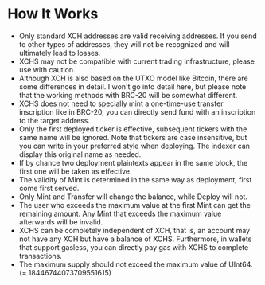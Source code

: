 # How It Works

- Only standard XCH addresses are valid receiving addresses. If you send to other types of addresses, they will not be recognized and will ultimately lead to losses.
- XCHS may not be compatible with current trading infrastructure, please use with caution.
- Although XCH is also based on the UTXO model like Bitcoin, there are some differences in detail. I won't go into detail here, but please note that the working methods with BRC-20 will be somewhat different.
- XCHS does not need to specially mint a one-time-use transfer inscription like in BRC-20, you can directly send fund with an inscription to the target address.
- Only the first deployed ticker is effective, subsequent tickers with the same name will be ignored. Note that tickers are case insensitive, but you can write in your preferred style when deploying. The indexer can display this original name as needed.
- If by chance two deployment plaintexts appear in the same block, the first one will be taken as effective.
- The validity of Mint is determined in the same way as deployment, first come first served.
- Only Mint and Transfer will change the balance, while Deploy will not.
- The user who exceeds the maximum value at the first Mint can get the remaining amount. Any Mint that exceeds the maximum value afterwards will be invalid.
- XCHS can be completely independent of XCH, that is, an account may not have any XCH but have a balance of XCHS. Furthermore, in wallets that support gasless, you can directly pay gas with XCHS to complete transactions.
- The maximum supply should not exceed the maximum value of UInt64. (= 18446744073709551615)